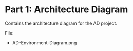# Part 1: Architecture Diagram

Contains the architecture diagram for the AD project.

File:
- AD-Environment-Diagram.png
